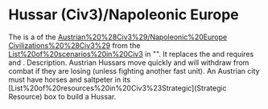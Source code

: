 # Hussar (Civ3)/Napoleonic Europe

The is a of the [Austrian%20%28Civ3%29/Napoleonic%20Europe](Austrian) [Civilizations%20%28Civ3%29](civilization) from the [List%20of%20scenarios%20in%20Civ3](scenario) in "". It replaces the and requires and .
Description.
Austrian Hussars move quickly and will withdraw from combat if they are losing (unless fighting another fast unit).
An Austrian city must have horses and saltpeter in its [List%20of%20resources%20in%20Civ3%23Strategic](Strategic Resource) box to build a Hussar.